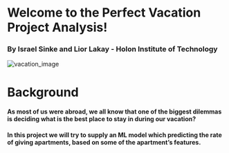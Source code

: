 # Welcome to the Perfect Vacation Project Analysis!
### By Israel Sinke and Lior Lakay - Holon Institute of Technology

![vacation_image](https://media.cntraveler.com/photos/60e612ae0a709e97d73d9c60/1:1/w_3840,h_3840,c_limit/Beach%20Vacation%20Packing%20List-2021_GettyImages-1030311160.jpg)

# Background
#### As most of us were abroad, we all know that one of the biggest dilemmas is deciding **what is the best place to stay in during our vacation?**

#### In this project we will try to supply an ML model which predicting the rate of giving apartments, based on some of the apartment’s features.

